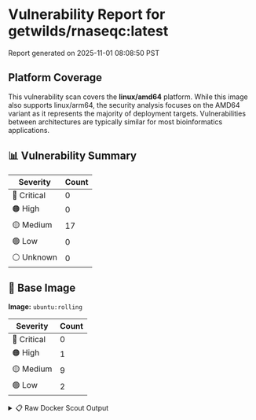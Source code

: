 # Vulnerability Report for getwilds/rnaseqc:latest

Report generated on 2025-11-01 08:08:50 PST

## Platform Coverage

This vulnerability scan covers the **linux/amd64** platform. While this image also supports linux/arm64, the security analysis focuses on the AMD64 variant as it represents the majority of deployment targets. Vulnerabilities between architectures are typically similar for most bioinformatics applications.

## 📊 Vulnerability Summary

| Severity | Count |
|----------|-------|
| 🔴 Critical | 0 |
| 🟠 High | 0 |
| 🟡 Medium | 17 |
| 🟢 Low | 0 |
| ⚪ Unknown | 0 |

## 🐳 Base Image

**Image:** `ubuntu:rolling`

| Severity | Count |
|----------|-------|
| 🔴 Critical | 0 |
| 🟠 High | 1 |
| 🟡 Medium | 9 |
| 🟢 Low | 2 |

<details>
<summary>📋 Raw Docker Scout Output</summary>

```text
Target     │  getwilds/rnaseqc:latest  │    0C     0H    17M     0L   
    digest   │  f199ee27ca13                     │                              
  Base image │  ubuntu:rolling                   │    0C     1H     9M     2L   

What's next:
    View vulnerabilities → docker scout cves getwilds/rnaseqc:latest
    Include policy results in your quickview by supplying an organization → docker scout quickview getwilds/rnaseqc:latest --org <organization>
```
</details>
